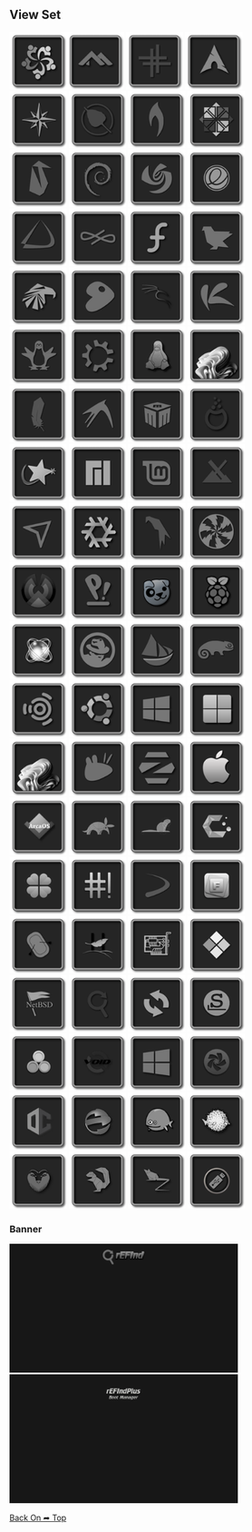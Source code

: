 ## View Set

<img src="Icon-Set-DarkGrey/os_alma.png" alt="Github Project" style="width:20%;"><img src="Icon-Set-DarkGrey/os_alpine.png" alt="Github Project" style="width:20%;"> 
<img src="Icon-Set-DarkGrey/os_antix.png" alt="Github Project" style="width:20%;"> 
<img src="Icon-Set-DarkGrey/os_arch.png" alt="Github Project" style="width:20%;"> 
<img src="Icon-Set-DarkGrey/os_bluestar.png" alt="Github Project" style="width:20%;"> 
<img src="Icon-Set-DarkGrey/os_bodhi.png" alt="Github Project" style="width:20%;"> 
<img src="Icon-Set-DarkGrey/os_bunsenlabs.png" alt="Github Project" style="width:20%;"> 
<img src="Icon-Set-DarkGrey/os_centos.png" alt="Github Project" style="width:20%;"> 
<img src="Icon-Set-DarkGrey/os_clear.png" alt="Github Project" style="width:20%;"> 
<img src="Icon-Set-DarkGrey/os_debian.png" alt="Github Project" style="width:20%;"> 
<img src="Icon-Set-DarkGrey/os_deepin.png" alt="Github Project" style="width:20%;"> 
<img src="Icon-Set-DarkGrey/os_elementary.png" alt="Github Project" style="width:20%;"> 
<img src="Icon-Set-DarkGrey/os_endeavouros.png" alt="Github Project" style="width:20%;"> 
<img src="Icon-Set-DarkGrey/os_endless.png" alt="Github Project" style="width:20%;"> 
<img src="Icon-Set-DarkGrey/os_fedora.png" alt="Github Project" style="width:20%;"> 
<img src="Icon-Set-DarkGrey/os_feren.png" alt="Github Project" style="width:20%;"> 
<img src="Icon-Set-DarkGrey/os_garuda.png" alt="Github Project" style="width:20%;"> 
<img src="Icon-Set-DarkGrey/os_gentoo.png" alt="Github Project" style="width:20%;"> 
<img src="Icon-Set-DarkGrey/os_kali.png" alt="Github Project" style="width:20%;"> 
<img src="Icon-Set-DarkGrey/os_kaos.png" alt="Github Project" style="width:20%;"> 
<img src="Icon-Set-DarkGrey/os_knoopix.png" alt="Github Project" style="width:20%;"> 
<img src="Icon-Set-DarkGrey/os_kubuntu.png" alt="Github Project" style="width:20%;"> 
<img src="Icon-Set-DarkGrey/os_linux.png" alt="Github Project" style="width:20%;"> 
<img src="Icon-Set-DarkGrey/os_linux_fx.png" alt="Github Project" style="width:20%;">
<img src="Icon-Set-DarkGrey/os_lite.png" alt="Github Project" style="width:20%;"> 
<img src="Icon-Set-DarkGrey/os_lubuntu.png" alt="Github Project" style="width:20%;"> 
<img src="Icon-Set-DarkGrey/os_mabox.png" alt="Github Project" style="width:20%;"> 
<img src="Icon-Set-DarkGrey/os_mageia.png" alt="Github Project" style="width:20%;"> 
<img src="Icon-Set-DarkGrey/os_mandriva.png" alt="Github Project" style="width:20%;"> 
<img src="Icon-Set-DarkGrey/os_manjaro.png" alt="Github Project" style="width:20%;"> 
<img src="Icon-Set-DarkGrey/os_linuxmint.png" alt="Github Project" style="width:20%;"> 
<img src="Icon-Set-DarkGrey/os_mx.png" alt="Github Project" style="width:20%;"> 
<img src="Icon-Set-DarkGrey/os_netrunner.png" alt="Github Project" style="width:20%;"> 
<img src="Icon-Set-DarkGrey/os_nixos.png" alt="Github Project" style="width:20%;"> 
<img src="Icon-Set-DarkGrey/os_parrot.png" alt="Github Project" style="width:20%;"> 
<img src="Icon-Set-DarkGrey/os_peppermint.png" alt="Github Project" style="width:20%;"> 
<img src="Icon-Set-DarkGrey/os_phoenix.png" alt="Github Project" style="width:20%;"> 
<img src="Icon-Set-DarkGrey/os_pop.png" alt="Github Project" style="width:20%;"> 
<img src="Icon-Set-DarkGrey/os_puppy.png" alt="Github Project" style="width:20%;"> 
<img src="Icon-Set-DarkGrey/os_raspios.png" alt="Github Project" style="width:20%;"> 
<img src="Icon-Set-DarkGrey/os_react.png" alt="Github Project" style="width:20%;"> 
<img src="Icon-Set-DarkGrey/os_redhat.png" alt="Github Project" style="width:20%;"> 
<img src="Icon-Set-DarkGrey/os_solus.png" alt="Github Project" style="width:20%;"> 
<img src="Icon-Set-DarkGrey/os_suse.png" alt="Github Project" style="width:20%;"> 
<img src="Icon-Set-DarkGrey/os_ubuntu_studio.png" alt="Github Project" style="width:20%;"> 
<img src="Icon-Set-DarkGrey/os_ubuntu.png" alt="Github Project" style="width:20%;"> 
<img src="Icon-Set-DarkGrey/os_windows10.png" alt="Github Project" style="width:20%;"> 
<img src="Icon-Set-DarkGrey/os_windows11_Alt.png" alt="Github Project" style="width:20%;"> 
<img src="Icon-Set-DarkGrey/os_windows11.png" alt="Github Project" style="width:20%;"> 
<img src="Icon-Set-DarkGrey/os_xubuntu.png" alt="Github Project" style="width:20%;"> 
<img src="Icon-Set-DarkGrey/os_zorin.png" alt="Github Project" style="width:20%;"> 
<img src="Icon-Set-DarkGrey/os_mac.png" alt="Github Project" style="width:20%;">
<img src="Icon-Set-DarkGrey/os_aos.png" alt="Github Project" style="width:20%;">
<img src="Icon-Set-DarkGrey/os_artful.png" alt="Github Project" style="width:20%;">
<img src="Icon-Set-DarkGrey/os_bionic.png" alt="Github Project" style="width:20%;">
<img src="Icon-Set-DarkGrey/os_cachyos.png" alt="Github Project" style="width:20%;">
<img src="Icon-Set-DarkGrey/os_clover.png" alt="Github Project" style="width:20%;">
<img src="Icon-Set-DarkGrey/os_crunchbang.png" alt="Github Project" style="width:20%;">
<img src="Icon-Set-DarkGrey/os_devuan.png" alt="Github Project" style="width:20%;">
<img src="Icon-Set-DarkGrey/os_frugalware.png" alt="Github Project" style="width:20%;">
<img src="Icon-Set-DarkGrey/os_gummiboot.png" alt="Github Project" style="width:20%;">
<img src="Icon-Set-DarkGrey/os_haiku.png" alt="Github Project" style="width:20%;">
<img src="Icon-Set-DarkGrey/os_hwtest.png" alt="Github Project" style="width:20%;">
<img src="Icon-Set-DarkGrey/os_legacy.png" alt="Github Project" style="width:20%;">
<img src="Icon-Set-DarkGrey/os_netbsd.png" alt="Github Project" style="width:20%;">
<img src="Icon-Set-DarkGrey/os_refind.png" alt="Github Project" style="width:20%;">
<img src="Icon-Set-DarkGrey/os_refit.png" alt="Github Project" style="width:20%;">
<img src="Icon-Set-DarkGrey/os_slackware.png" alt="Github Project" style="width:20%;">
<img src="Icon-Set-DarkGrey/os_unknown.png" alt="Github Project" style="width:20%;">
<img src="Icon-Set-DarkGrey/os_void.png" alt="Github Project" style="width:20%;">
<img src="Icon-Set-DarkGrey/os_win8.png" alt="Github Project" style="width:20%;">
<img src="Icon-Set-DarkGrey/os_chakra.png" alt="Github Project" style="width:20%;">
<img src="Icon-Set-DarkGrey/os_opencore.png" alt="Github Project" style="width:20%;">
<img src="Icon-Set-DarkGrey/os_ecomstation.png" alt="Github Project" style="width:20%;">
<img src="Icon-Set-DarkGrey/os_freedos.png" alt="Github Project" style="width:20%;">
<img src="Icon-Set-DarkGrey/os_openbsd.png" alt="Github Project" style="width:20%;">
<img src="Icon-Set-DarkGrey/os_trusty.png" alt="Github Project" style="width:20%;">
<img src="Icon-Set-DarkGrey/os_xenial.png" alt="Github Project" style="width:20%;">
<img src="Icon-Set-DarkGrey/os_zesty.png" alt="Github Project" style="width:20%;">
<img src="Icon-Set-DarkGrey/os_ventoy.png" alt="Github Project" style="width:20%;">

### Banner
<img src="Icon-Set-DarkGrey/banner.png" alt="Github Project" style="width:80%;">
<img src="Icon-Set-DarkGrey/banner-plus.png" alt="Github Project" style="width:80%;">

[Back On ➦ Top](https://github.com/chris1111/Icon-Set-DarkGrey-RefindPlus-GOPFix/blob/main/View-Set.md#view-set)
